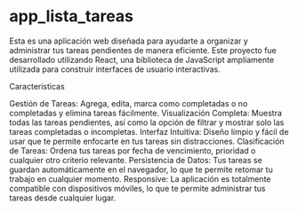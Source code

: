 # app_lista_tareas
Esta es una aplicación web diseñada para ayudarte a organizar y administrar tus tareas pendientes de manera eficiente. Este proyecto fue desarrollado utilizando React, una biblioteca de JavaScript ampliamente utilizada para construir interfaces de usuario interactivas.

Características

Gestión de Tareas: Agrega, edita, marca como completadas o no completadas y elimina tareas fácilmente.
Visualización Completa: Muestra todas las tareas pendientes, así como la opción de filtrar y mostrar solo las tareas completadas o incompletas.
Interfaz Intuitiva: Diseño limpio y fácil de usar que te permite enfocarte en tus tareas sin distracciones.
Clasificación de Tareas: Ordena tus tareas por fecha de vencimiento, prioridad o cualquier otro criterio relevante.
Persistencia de Datos: Tus tareas se guardan automáticamente en el navegador, lo que te permite retomar tu trabajo en cualquier momento.
Responsive: La aplicación es totalmente compatible con dispositivos móviles, lo que te permite administrar tus tareas desde cualquier lugar.
